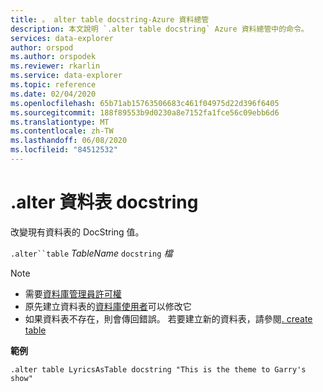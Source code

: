 ```yaml
---
title: 。 alter table docstring-Azure 資料總管
description: 本文說明 `.alter table docstring` Azure 資料總管中的命令。
services: data-explorer
author: orspod
ms.author: orspodek
ms.reviewer: rkarlin
ms.service: data-explorer
ms.topic: reference
ms.date: 02/04/2020
ms.openlocfilehash: 65b71ab15763506683c461f04975d22d396f6405
ms.sourcegitcommit: 188f89553b9d0230a8e7152fa1fce56c09ebb6d6
ms.translationtype: MT
ms.contentlocale: zh-TW
ms.lasthandoff: 06/08/2020
ms.locfileid: "84512532"
---
```

# <a name="alter-table-docstring"></a>.alter 資料表 docstring

改變現有資料表的 DocString 值。

`.alter``table` *TableName* `docstring` *檔*

> [!NOTE]
> * 需要[資料庫管理員許可權](../management/access-control/role-based-authorization.md)
> * 原先建立資料表的[資料庫使用者](../management/access-control/role-based-authorization.md)可以修改它
> * 如果資料表不存在，則會傳回錯誤。 若要建立新的資料表，請參閱[. create table](create-table-command.md)

**範例** 

```kusto
.alter table LyricsAsTable docstring "This is the theme to Garry's show"
```
 
